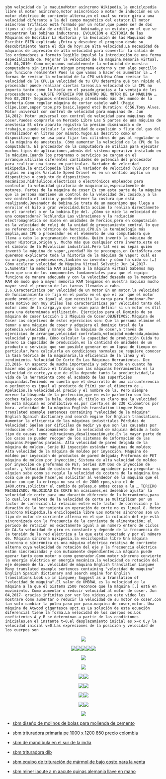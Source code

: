 
```
sbm velocidad de la maquinaMotor asíncrono Wikipedia,la enciclopedia libre El motor asíncrono,motor asincrónico o motor de inducción es un motor eléctrico de corriente alterna,en el cual su rotor gira a una velocidad diferente a la del campo magnético del estator.El motor asíncrono trifásico está formado por un rotor,que puede ser de dos tipos: a) de jaula de ardilla; b) bobinado,y un estator,en el que se encuentran las bobinas inductoras. EVOLUCIÓN e HISTORIA de las Máquinas de Escribir La Historia y la Evolución de las Maquinas de Escribir BIEN explicada ¡Entra y descubre el progreso desde su descubrimiento hasta el día de hoy!.De alta velocidad.La necesidad de máquinas de impresión de alta velocidad para convertir la salida de los ordenadores a formato legible impulsó la introducción de una forma especializada de. Mejorar la velocidad de la maquina,memoria virtual. Jul 04,2010· Como mejoramos notablemente la velocidad de nuestra computadora sin instalar ningun programa externo y con algo sencillo que funcione realmente? Pues lo que vamos a hacer es aumentar la … 4 formas de revisar la velocidad de la CPU wikiHow Cómo revisar la velocidad de la CPU.La velocidad de tu CPU determina qué tan rápido el procesador puede realizar ciertas tareas.La velocidad de la CPU no importa tanto como lo hacía en el pasado,gracias a la ventaja de los procesadores c. AJUSTE POTENCIA POR DENTRO DEL MOTOR DE LA MÁQUINA … Feb 02,2017· Seguimos entendiendo,y atendiendo más del mundo de la barberia.Como regular máquina de cortar cabelo wahl (Magic clipe,icon,super tape,pro basic,legend etc) Duration: 6:56.Tony Alves. Motor universal con control de velocidad para maquinas de. Jun 14,2012· Motor universal con control de velocidad para máquinas de coser.Puedes comprarlo en Mercado Libre Las 5 partes de una máquina de anestesia El otro aparato registra la presión disminuida o de trabajo,o puede calcular la velocidad de expulsión o flujo del gas del normalizador en litros por minuto.Yugos.Es descrito como un dispositivo que se usa para fijar los cilindros de gas al regulador o a la máquina de anestesia. Cómo aumentar la velocidad de la CPU de la computadora. El procesador de la computadora se utiliza para ejecutar muchos tipos de aplicaciones,además del sistema operativo instalado en la máquina.Cuando los programas o servicios se cargan en el arranque,utilizan diferentes cantidades de potencia del procesador para realizar una tarea en particular. Variador de velocidad Wikipedia,la enciclopedia libre El Variador de Velocidad (VSD,por sus siglas en inglés Variable Speed Drive) es en un sentido amplio un dispositivo o conjunto de dispositivos mecánicos,hidráulicos,eléctricos o electrónicos empleados para controlar la velocidad giratoria de maquinaria,especialmente de motores. Partes de la máquina de coser Es con esta parte de la máquina que la persona mantiene un control de la velocidad del cosido,y a la vez controla el inicio y puede detener la costura que está realizando.Devanador de bobina.Se trata de un mecanismo que llega a enrollar el hilo a gran velocidad.Esta acción lo realiza directamente en el carretel o en la bobina.Eje del. ¿Cómo se mide la velocidad de una computadora? Techlandia Las vibraciones y la radiación electromagnética se miden en unidades de hercios,pero en computación es la velocidad de reloj de la unidad de procesamiento central lo que se referencia en términos de hercios.CPU.En la terminología más amplia,una CPU o procesador es el elemento de una computadora que lleva a cabo la programación recibida. Quién inventó la máquina de vapor Historia,origen y. Mucho más que cualquier otro invento,este es el símbolo de la Revolución industrial.Pero tal vez no sepas quién inventó la máquina de vapor,¿verdad? No te preocupes,en CurioSfera.com queremos explicarte toda la historia de la máquina de vapor: cuál es su origen,sus predecesores,también su inventor y cómo ha sido su […] Cómo acelerar velocidad de Máquina Virtual Solvetic Jun 14,2017· 5.Aumentar la memoria RAM asignada a la máquina virtual Sabemos muy bien que uno de los componentes fundamentales para que el equipo funcione de manera adecuada y con la velocidad deseada es la memoria RAM de modo que a mayor memoria RAM tengamos en nuestra maquina mucho mayor será el proceso de las tareas llevadas a cabo. 2.6.Característica par velocidad de un motor En un motor,la velocidad de funcionamiento se fija en el punto en el que el par que el motor puede producir es igual al que necesita la carga para funcionar.Por este motivo son muy útiles las características par velocidad tanto del motor como de la carga,ya que se usan para definir si un motor es útil para una determinada utilización. Ejercicios para el Dominio de su máquina de coser Lección 1 2 Máquina de Coser.OBJETIVOS:.Máquina de Coser Los objetivos de estos ejercicios son: Que la persona elimine el temor a una máquina de coser y adquiera el dominio total de la potencia,velocidad y manejo de la máquina de coser,a través de ejercicios de arranque,velocidad controlada,velocidad moderada,máxima velocidad y parada. Cómo calcular la capacidad de producción Cuida tu dinero La capacidad de producción,es la cantidad de unidades de un producto o servicio que son posible generar en un lapso de tiempo en particular.Para calcularla en condiciones normales se requiere conocer la tasa teórica de la maquinaria,la eficiencia de la línea y el rendimiento. Velocidad De Corte En Las Máquinas Herramientas. Dec 23,2016· Un aspecto de mucha importancia y sobre todo en cuanto ha hacer más productivo el trabajo con las máquinas herramientas es la velocidad de corte,ya que de ella depende tanto la productividad,la vida de la herramienta como el acabado de las superficies maquinadas.Teniendo en cuenta que el desarrollo de una circunferencia o perímetro es igual al producto de Pi(π) por el diámetro de … Apelación,la velocidad,el precio y el nombre de la. Pero siempre merece la búsqueda de la perfección,que en este parámetro son los coches tales como la bala, desde el título es claro que la velocidad de esta máquina es prohibitivo es,por cierto,es de 230 kilómetros por hora. velocidad de la máquina English translation Linguee Many translated example sentences containing "velocidad de la máquina" English Spanish dictionary and search engine for English translations. Aumentar la eficiencia de las máquinas industriales Pérdidas de Velocidad: Suelen ser difíciles de medir ya que son las causadas por reducción del funcionamiento de la velocidad de máquina debido a todo tipo de causas como vibraciones,desalineación,etc.En la mayor parte de los casos se pueden recoger de los sistemas de información de las máquinas.Pequeñas paradas. Alta velocidad de pared delgada de la máquina de moldeo. Serie BJ inyección estándar máquinas de moldeo; Alta velocidad de la máquina de moldeo por inyección; Máquina de moldeo por inyección de productos de pared delgada; Preformas de PET máquina de moldeo por inyección; Sistema de alta velocidad de moldeo por inyección de preformas de PET; Series BJM Dos de inyección de color. ¿ Velocidad de costura Pero mas que agradecer para preguntar si alguien sabe como se regula la velocidad de costura de la máquina.Una cosa que se puede hacer,es solicitar al vendedor de la maquina que el motor con que la entrega no sea el de 2800 rpms,sino el de 1400,otra,solicitar el cambio de poleas,o ambas cosas a la … TERCERO MECANIZADO: VELOCIDAD DE CORTE En ocasiones,es deseable ajustar la velocidad de corte para una duración diferente de la herramienta,para lo cual,los valores de la velocidad de corte se multiplican por un factor de corrección.La relación entre este factor de corrección y la duración de la herramienta en operación de corte no es lineal.8. Motor síncrono Wikipedia,la enciclopedia libre Los motores síncronos son un tipo de motor de corriente alterna en el que la rotación del eje está sincronizada con la frecuencia de la corriente de alimentación; el período de rotación es exactamente igual a un número entero de ciclos de CA.Su velocidad de giro es constante y depende de la frecuencia de la tensión de la red eléctrica a la que esté conectado y por el número de. Máquina síncrona Wikipedia,la enciclopedia libre Una máquina síncrona o síncrónica es una máquina eléctrica rotativa de corriente alterna cuya velocidad de rotación del eje y la frecuencia eléctrica están sincronizadas y son mutuamente dependientes.La máquina puede operar tanto como motor o como generador.Como motor síncrono convierte la energía eléctrica en energía mecánica,la velocidad de rotación del eje depende de la. velocidad de máquina English translation Linguee Many translated example sentences containing "velocidad de máquina" English Spanish dictionary and search engine for English translations.Look up in Linguee; Suggest as a translation of "velocidad de máquina".El valor de UMBRAL es la velocidad de la máquina a la que el Sistema 2500 reconoce que la máquina [.] está en movimiento. Como aumentar o reducir velocidad al motor de coser. Jun 04,2017· gracias infinitas por ver los videos,en este video les mostrare como aumentar o reducir la velocidad de su motor de coser,con tan solo cambiar la polea paso por paso.maquina de coser,motor. Una máquina de Atwood gigantesca upct.es La solución de esta ecuación diferencial tiene la forma.La velocidad de los cuerpos es.Los coeficientes A y B se determinan a partir de las condiciones iniciales,en el instante t=0,el desplazamiento inicial es x=x 0,y la velocidad inicial v=0.Las expresiones de la posición y velocidad de los cuerpos son 
```

<div align="center">

<a href="https://es-crusher.shibang-china.com/github&k=sbm+velocidad+de+la+maquina"><img src="https://static.shibang-china.com/es/crusher/logo.jpg"></a>

<a href="https://es-crusher.shibang-china.com/github&k=sbm+velocidad+de+la+maquina"><img src="https://static.shibang-china.com/es/crusher/index.jpg"></a><a href="https://es-crusher.shibang-china.com/material.htmlgithub&k=sbm+velocidad+de+la+maquina"><img src="https://static.shibang-china.com/es/crusher/material.jpg"></a><a href="https://es-crusher.shibang-china.com/application.htmlgithub&k=sbm+velocidad+de+la+maquina"><img src="https://static.shibang-china.com/es/crusher/application.jpg"></a><a href="https://es-crusher.shibang-china.com/aboutus.htmlgithub&k=sbm+velocidad+de+la+maquina"><img src="https://static.shibang-china.com/es/crusher/aboutus.jpg"></a><a href="https://es-crusher.shibang-china.com/contact.htmlgithub&k=sbm+velocidad+de+la+maquina"><img src="https://static.shibang-china.com/es/crusher/contact.jpg"></a>

<a href="https://es-crusher.shibang-china.com/github&k=sbm+velocidad+de+la+maquina"><img src="https://static.shibang-china.com/es/crusher/banner.jpg"></a>

<a href="https://swt.shibang-china.com/github&k=sbm+velocidad+de+la+maquina"><img src="https://static.shibang-china.com/es/crusher/text.jpg"></a>

<a href="https://swt.shibang-china.com/github&k=sbm+velocidad+de+la+maquina"><img src="https://static.shibang-china.com/es/crusher/chat.jpg"></a><a href="https://es-crusher.shibang-china.com/contact.htmlgithub&k=sbm+velocidad+de+la+maquina"><img src="https://static.shibang-china.com/es/crusher/message.jpg"></a>

<a href="https://es-crusher.shibang-china.com/products/pe.htmlgithub&k=sbm+velocidad+de+la+maquina"><img src="https://static.shibang-china.com/es/crusher/pe.jpg"></a><a href="https://es-crusher.shibang-china.com/products/pf.htmlgithub&k=sbm+velocidad+de+la+maquina"><img src="https://static.shibang-china.com/es/crusher/pf.jpg"></a>

<a href="https://es-crusher.shibang-china.com/products/hpt.htmlgithub&k=sbm+velocidad+de+la+maquina"><img src="https://static.shibang-china.com/es/crusher/hpt.jpg"></a><a href="https://es-crusher.shibang-china.com/products/vsi.htmlgithub&k=sbm+velocidad+de+la+maquina"><img src="https://static.shibang-china.com/es/crusher/vsi.jpg"></a>

<a href="https://es-crusher.shibang-china.com/products/klv.htmlgithub&k=sbm+velocidad+de+la+maquina"><img src="https://static.shibang-china.com/es/crusher/klv.jpg"></a><a href="https://es-crusher.shibang-china.com/products/portable.htmlgithub&k=sbm+velocidad+de+la+maquina"><img src="https://static.shibang-china.com/es/crusher/portable.jpg"></a>

<a href="https://swt.shibang-china.com/github&k=sbm+velocidad+de+la+maquina"><img src="https://static.shibang-china.com/es/crusher/case.jpg"></a>

</div>


* [sbm diseño de molinos de bolas para molienda de cemento](sbm%20dise%C3%B1o%20de%20molinos%20de%20bolas%20para%20molienda%20de%20cemento.md)

* [sbm trituradora primaria pe 1000 x 1200 850 precio colombia](sbm%20trituradora%20primaria%20pe%201000%20x%201200%20850%20precio%20colombia.md)

* [sbm de mandíbula en el sur de la india](sbm%20de%20mand%C3%ADbula%20en%20el%20sur%20de%20la%20india.md)

* [sbm trituradora dlb](sbm%20trituradora%20dlb.md)

* [sbm equipo de trituración de mármol de bajo costo para la venta](sbm%20equipo%20de%20trituraci%C3%B3n%20de%20m%C3%A1rmol%20de%20bajo%20costo%20para%20la%20venta.md)

* [sbm miner iacute a m aacute quinas alemania llave en mano](sbm%20miner%20iacute%20a%20m%20aacute%20quinas%20alemania%20llave%20en%20mano.md)